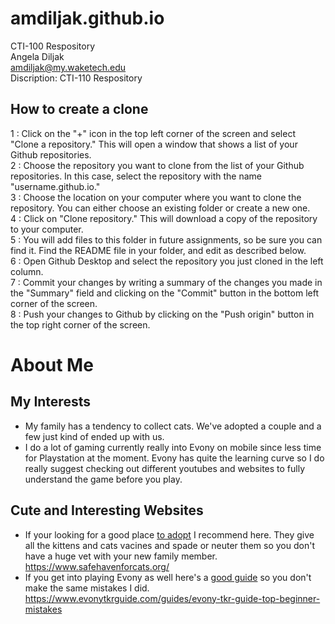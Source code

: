 # amdiljak.github.io  
CTI-100 Respository  
Angela Diljak   
amdiljak@my.waketech.edu  
Discription: CTI-110 Respository
## How to create a clone
1 : Click on the "+" icon in the top left corner of the screen and select "Clone a repository." This will open a window that shows a list of your Github repositories.  
2 : Choose the repository you want to clone from the list of your Github repositories. In this case, select the repository with the name "username.github.io."  
3 : Choose the location on your computer where you want to clone the repository. You can either choose an existing folder or create a new one.  
4 : Click on "Clone repository." This will download a copy of the repository to your computer.  
5 : You will add files to this folder in future assignments, so be sure you can find it.  Find the README file in your folder, and edit as described below.  
6 : Open Github Desktop and select the repository you just cloned in the left column.  
7 : Commit your changes by writing a summary of the changes you made in the "Summary" field and clicking on the "Commit" button in the bottom left corner of the screen.  
8 : Push your changes to Github by clicking on the "Push origin" button in the top right corner of the screen.  
# About Me
## My Interests  
* My family has a tendency to collect cats. We've adopted a couple and a few just kind of ended up with us.  
* I do a lot of gaming currently really into Evony on mobile since less time for Playstation at the moment. Evony has quite the learning curve so I do really suggest checking out different youtubes and websites to fully understand the game before you play. 
## Cute and Interesting Websites  
* If your looking for a good place [to adopt](https://www.safehavenforcats.org/) I recommend here. They give all the kittens and cats vacines and spade or neuter them so you don't have a huge vet with your new family member. https://www.safehavenforcats.org/  
* If you get into playing Evony as well here's a [good guide](https://www.evonytkrguide.com/guides/evony-tkr-guide-top-beginner-mistakes) so you don't make the same mistakes I did. https://www.evonytkrguide.com/guides/evony-tkr-guide-top-beginner-mistakes
